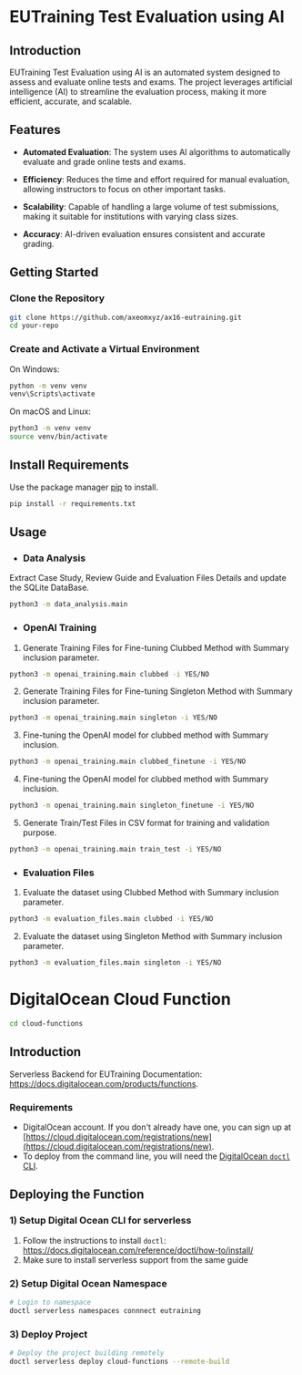 

# EUTraining Test Evaluation using AI


## Introduction

EUTraining Test Evaluation using AI is an automated system designed to assess and evaluate online tests and exams. The project leverages artificial intelligence (AI) to streamline the evaluation process, making it more efficient, accurate, and scalable. 

## Features

- **Automated Evaluation**: The system uses AI algorithms to automatically evaluate and grade online tests and exams.

- **Efficiency**: Reduces the time and effort required for manual evaluation, allowing instructors to focus on other important tasks.

- **Scalability**: Capable of handling a large volume of test submissions, making it suitable for institutions with varying class sizes.

- **Accuracy**: AI-driven evaluation ensures consistent and accurate grading.


## Getting Started


### Clone the Repository

```bash
git clone https://github.com/axeomxyz/ax16-eutraining.git
cd your-repo
```
### Create and Activate a Virtual Environment
On Windows:
```bash
python -m venv venv
venv\Scripts\activate
```
On macOS and Linux:
```bash
python3 -m venv venv
source venv/bin/activate
```
## Install Requirements
Use the package manager [pip](https://pip.pypa.io/en/stable/installation/) to install.
```bash
pip install -r requirements.txt
```

## Usage
- ### Data Analysis
Extract Case Study, Review Guide and Evaluation Files Details and update the SQLite DataBase.
```bash
python3 -m data_analysis.main 
```

- ### OpenAI Training
1. Generate Training Files for Fine-tuning Clubbed Method with Summary inclusion parameter.
```bash
python3 -m openai_training.main clubbed -i YES/NO
```

2. Generate Training Files for Fine-tuning Singleton Method with Summary inclusion parameter.
```bash
python3 -m openai_training.main singleton -i YES/NO
```

3. Fine-tuning the OpenAI model for clubbed method with Summary inclusion.
```bash
python3 -m openai_training.main clubbed_finetune -i YES/NO
```

4. Fine-tuning the OpenAI model for clubbed method with Summary inclusion.
```bash
python3 -m openai_training.main singleton_finetune -i YES/NO
```

5. Generate Train/Test Files in CSV format for training and validation purpose.
```bash
python3 -m openai_training.main train_test -i YES/NO
```

- ### Evaluation Files
1. Evaluate the dataset using Clubbed Method with Summary inclusion parameter.
```bash
python3 -m evaluation_files.main clubbed -i YES/NO
```

2. Evaluate the dataset using Singleton Method with Summary inclusion parameter.
```bash
python3 -m evaluation_files.main singleton -i YES/NO
```

# DigitalOcean Cloud Function
```bash
cd cloud-functions
```
## Introduction
Serverless Backend for EUTraining
Documentation: https://docs.digitalocean.com/products/functions.

### Requirements

* DigitalOcean account. If you don't already have one, you can sign up at [https://cloud.digitalocean.com/registrations/new](https://cloud.digitalocean.com/registrations/new).
* To deploy from the command line, you will need the [DigitalOcean `doctl` CLI](https://github.com/digitalocean/doctl/releases).


## Deploying the Function

### 1) Setup Digital Ocean CLI for serverless
1. Follow the instructions to install `doctl`: https://docs.digitalocean.com/reference/doctl/how-to/install/
2. Make sure to install serverless support from the same guide

### 2) Setup Digital Ocean Namespace
```bash
# Login to namespace
doctl serverless namespaces connnect eutraining
```

### 3) Deploy Project
```bash
# Deploy the project building remotely
doctl serverless deploy cloud-functions --remote-build
```